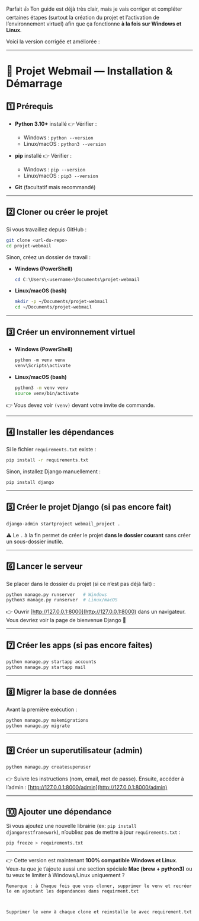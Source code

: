 Parfait 👍 Ton guide est déjà très clair, mais je vais corriger et compléter certaines étapes (surtout la création du projet et l’activation de l’environnement virtuel) afin que ça fonctionne **à la fois sur Windows et Linux**.

Voici la version corrigée et améliorée :

---

# 📧 Projet Webmail — Installation & Démarrage

## 1️⃣ Prérequis

* **Python 3.10+** installé
  👉 Vérifier :

  * Windows : `python --version`
  * Linux/macOS : `python3 --version`

* **pip** installé
  👉 Vérifier :

  * Windows : `pip --version`
  * Linux/macOS : `pip3 --version`

* **Git** (facultatif mais recommandé)

---

## 2️⃣ Cloner ou créer le projet

Si vous travaillez depuis GitHub :

```bash
git clone <url-du-repo>
cd projet-webmail
```

Sinon, créez un dossier de travail :

* **Windows (PowerShell)**

  ```powershell
  cd C:\Users\<username>\Documents\projet-webmail
  ```

* **Linux/macOS (bash)**

  ```bash
  mkdir -p ~/Documents/projet-webmail
  cd ~/Documents/projet-webmail
  ```

---

## 3️⃣ Créer un environnement virtuel

* **Windows (PowerShell)**

  ```powershell
  python -m venv venv
  venv\Scripts\activate
  ```

* **Linux/macOS (bash)**

  ```bash
  python3 -m venv venv
  source venv/bin/activate
  ```

👉 Vous devez voir `(venv)` devant votre invite de commande.

---

## 4️⃣ Installer les dépendances

Si le fichier `requirements.txt` existe :

```bash
pip install -r requirements.txt
```

Sinon, installez Django manuellement :

```bash
pip install django
```

---

## 5️⃣ Créer le projet Django (si pas encore fait)

```bash
django-admin startproject webmail_project .
```

⚠️ Le `.` à la fin permet de créer le projet **dans le dossier courant** sans créer un sous-dossier inutile.

---

## 6️⃣ Lancer le serveur

Se placer dans le dossier du projet (si ce n’est pas déjà fait) :

```bash
python manage.py runserver   # Windows
python3 manage.py runserver  # Linux/macOS
```

👉 Ouvrir [http://127.0.0.1:8000](http://127.0.0.1:8000) dans un navigateur.
Vous devriez voir la page de bienvenue Django 🎉

---

## 7️⃣ Créer les apps (si pas encore faites)

```bash
python manage.py startapp accounts
python manage.py startapp mail
```

---

## 8️⃣ Migrer la base de données

Avant la première exécution :

```bash
python manage.py makemigrations
python manage.py migrate
```

---

## 9️⃣ Créer un superutilisateur (admin)

```bash
python manage.py createsuperuser
```

👉 Suivre les instructions (nom, email, mot de passe).
Ensuite, accéder à l’admin :
[http://127.0.0.1:8000/admin](http://127.0.0.1:8000/admin)

---

## 🔟 Ajouter une dépendance

Si vous ajoutez une nouvelle librairie (ex: `pip install djangorestframework`), n’oubliez pas de mettre à jour `requirements.txt` :

```bash
pip freeze > requirements.txt
```

---

👉 Cette version est maintenant **100% compatible Windows et Linux**.
Veux-tu que je t’ajoute aussi une section spéciale **Mac (brew + python3)** ou tu veux te limiter à Windows/Linux uniquement ?

```
Remarque : à Chaque fois que vous cloner, supprimer le venv et recréer le en ajoutant les dependances dans requirment.txt



Supprimer le venv à chaque clone et reinstalle le avec requirement.txt 
